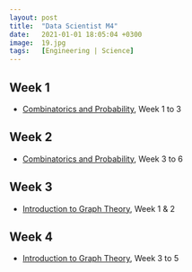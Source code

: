 ```yaml
---
layout: post
title:  "Data Scientist M4"
date:   2021-01-01 18:05:04 +0300
image:  19.jpg
tags:   [Engineering | Science]
---
```

## Week 1
- [Combinatorics and Probability](https://www.coursera.org/learn/combinatorics?specialization=discrete-mathematics), Week 1 to 3

## Week 2
- [Combinatorics and Probability](https://www.coursera.org/learn/combinatorics?specialization=discrete-mathematics), Week 3 to 6

## Week 3
- [Introduction to Graph Theory](https://www.coursera.org/learn/graphs?specialization=discrete-mathematics), Week 1 & 2

## Week 4
- [Introduction to Graph Theory](https://www.coursera.org/learn/graphs?specialization=discrete-mathematics), Week 3 to 5


[jekyll-docs]: https://jekyllrb.com/docs/home
[jekyll-gh]:   https://github.com/jekyll/jekyll
[jekyll-talk]: https://talk.jekyllrb.com/
